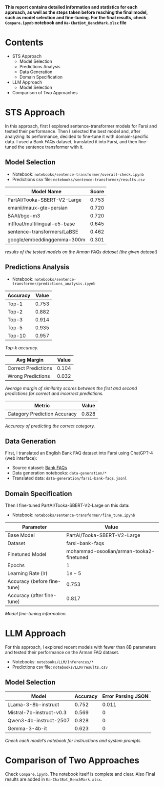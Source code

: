 **This report contains detailed information and statistics for each approach, as well as the steps taken before reaching the final model, such as model selection and fine-tuning. For the final results, check `Compare.ipynb` notebook and `Ka-ChatBot_BenchMark.xlsx` file**  

# Contents
- STS Approach
    - Model Selection
    - Predictions Analysis
    - Data Generation
    - Domain Specification
- LLM Approach
    - Model Selection
- Comparison of Two Approaches

# STS Approach
In this approach, first I explored sentence-transformer models for Farsi and tested their performance. Then I selected the best model and, after analyzing its performance, decided to fine-tune it with domain-specific data. I used a Bank FAQs dataset, translated it into Farsi, and then fine-tuned the sentence transformer with it.

## Model Selection

- Notebook: `notebooks/sentence-transformer/overall-check.ipynb`
- Predictions csv file: `notebooks/sentence-transformer/results.csv`

| Model Name                              | Score |
|------------------------------------------|--------|
| PartAI/Tooka-SBERT-V2-Large              | 0.753  |
| xmanii/maux-gte-persian                  | 0.720  |
| BAAI/bge-m3                              | 0.720  |
| intfloat/multilingual-e5-base            | 0.645  |
| sentence-transformers/LaBSE              | 0.462  |
| google/embeddinggemma-300m               | 0.301  |

*results of the tested models on the Arman FAQs dataset (the given dataset)*


## Predictions Analysis

- Notebook: `notebooks/sentence-transformer/predictions_analysis.ipynb`

| Accuracy | Value |
|---------|--------|
| Top-1   | 0.753  |
| Top-2   | 0.882  |
| Top-3   | 0.914  |
| Top-5   | 0.935  |
| Top-10  | 0.957  |

*Top-k accuracy.*

| Avg Margin | Value  |
|-------------------------------|--------|
| Correct Predictions           | 0.104  |
| Wrong Predictions             | 0.032  |

*Average margin of similarity scores between the first and second predictions for correct and incorrect predictions.*

| Metric                                | Value |
|---------------------------------------|--------|
| Category Prediction Accuracy          | 0.828  |

*Accuracy of predicting the correct category.*

## Data Generation
First, I translated an English Bank FAQ dataset into Farsi using ChatGPT-4 (web interface):

- Source dataset: [Bank FAQs](https://www.kaggle.com/datasets/somanathkshirasagar/bankfaqs)  
- Data generation notebooks: `data-generation/*`  
- Translated data: `data-generation/farsi-bank-faqs.jsonl`  

## Domain Specification
Then I fine-tuned PartAI/Tooka-SBERT-V2-Large on this data:

- Notebook: `notebooks/sentence-transformer/fine_tune.ipynb`  

| Parameter               | Value |
|--------------------------|--------|
| Base Model               | PartAI/Tooka-SBERT-V2-Large |
| Dataset                  | farsi-bank-faqs |
| Finetuned Model          | mohammad-osoolian/arman-tooka2-finetuned |
| Epochs                   | 1 |
| Learning Rate (lr)       | $1e-5$ |
| Accuracy (before fine-tune) | 0.753 |
| Accuracy (after fine-tune)  | 0.817 |

*Model fine-tuning information.*

# LLM Approach
For this approach, I explored recent models with fewer than 8B parameters and tested their performance on the Arman FAQ dataset.

- Notebooks: `notebooks/LLM/Inferences/*`
- Predictions csv file: `notebooks/LLM/results.csv`

## Model Selection 

| Model                        | Accuracy | Error Parsing JSON |
|-------------------------------|---------|------------------|
| LLama-3-8b-instruct           | 0.752   | 0.011             |
| Mistral-7b-instruct-v0.3      | 0.569   | 0                |
| Qwen3-4b-instruct-2507        | 0.828   | 0                |
| Gemma-3-4b-it                | 0.623    | 0              |

*Check each model’s notebook for instructions and system prompts.*

# Comparison of Two Approaches
Check `Compare.ipynb`. The notebook itself is complete and clear. Also Final results are added in `Ka-ChatBot_BenchMark.xlsx`.
